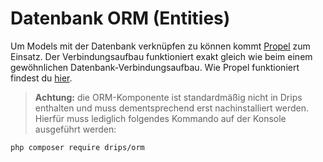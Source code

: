 # Datenbank ORM (Entities)

Um Models mit der Datenbank verknüpfen zu können kommt [Propel](http://propelorm.org) zum Einsatz. Der Verbindungsaufbau funktioniert exakt gleich wie beim einem gewöhnlichen Datenbank-Verbindungsaufbau.
Wie Propel funktioniert findest du [hier](http://propelorm.org/documentation).

> **Achtung:** die ORM-Komponente ist standardmäßig nicht in Drips enthalten und muss dementsprechend erst nachinstalliert werden. Hierfür muss lediglich folgendes Kommando auf der Konsole ausgeführt werden:

```
php composer require drips/orm
```
